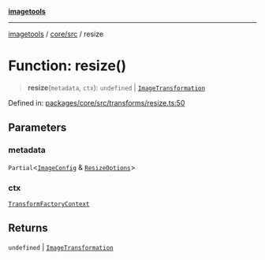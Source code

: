 [**imagetools**](../../../README.md)

***

[imagetools](../../../modules.md) / [core/src](../README.md) / resize

# Function: resize()

> **resize**(`metadata`, `ctx`): `undefined` \| [`ImageTransformation`](../type-aliases/ImageTransformation.md)

Defined in: [packages/core/src/transforms/resize.ts:50](https://github.com/JonasKruckenberg/imagetools/blob/87fff79acddac50a50f7aee7c6a68a0623fbc68f/packages/core/src/transforms/resize.ts#L50)

## Parameters

### metadata

`Partial`\<[`ImageConfig`](../type-aliases/ImageConfig.md) & [`ResizeOptions`](../interfaces/ResizeOptions.md)\>

### ctx

[`TransformFactoryContext`](../interfaces/TransformFactoryContext.md)

## Returns

`undefined` \| [`ImageTransformation`](../type-aliases/ImageTransformation.md)
